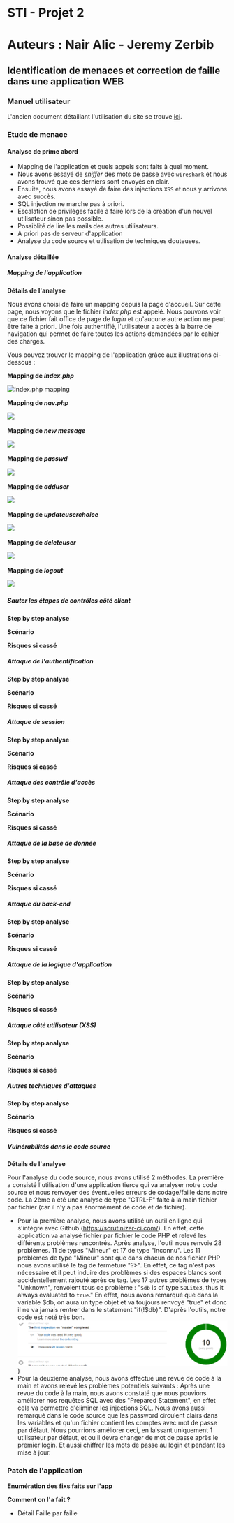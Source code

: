 # STI - Projet 2 

# Auteurs : Nair Alic - Jeremy Zerbib

## Identification de menaces et correction de faille dans une application WEB

### Manuel utilisateur

L'ancien document détaillant l'utilisation du site se trouve [ici](./docs/old_README.md).

### Etude de menace

#### Analyse de prime abord

- Mapping de l'application et quels appels sont faits à quel moment.
- Nous avons essayé de *sniffer* des mots de passe avec `wireshark` et nous avons trouvé que ces derniers sont envoyés en clair.
- Ensuite, nous avons essayé de faire des injections `XSS` et nous y arrivons avec succès.  
- SQL injection ne marche pas à priori.
- Escalation de privilèges facile à faire lors de la création d'un nouvel utilisateur sinon pas possible.
- Possiblité de lire les mails des autres utilisateurs.
- A priori pas de serveur d'application
- Analyse du code source et utilisation de techniques douteuses.

#### Analyse détaillée

##### Mapping de l'application

**Détails de l'analyse**

Nous avons choisi de faire un mapping depuis la page d'accueil. Sur cette page, nous voyons que le fichier *index.php* est appelé. Nous pouvons voir que ce fichier fait office de page de *login* et qu'aucune autre action ne peut être faite à  priori. Une fois authentifié, l'utilisateur a accès à la barre de navigation qui permet de faire toutes les actions demandées par le cahier des charges.

Vous pouvez trouver le mapping de l'application grâce aux illustrations ci-dessous : 

**Mapping de *index.php*** 

![index.php mapping](./assets/img/sequence_index.png)

**Mapping de *nav.php***

![](./assets/img/nav.png)

**Mapping de *new message***

![](./assets/img/new_message.png)

**Mapping de *passwd***

![](./assets/img/change_pass.png)

**Mapping de *adduser***

![](./assets/img/add_user.png)

**Mapping de *updateuserchoice***

![](./assets/img/updateuserchoice.png)

**Mapping de *deleteuser***

![](./assets/img/delete_user.png)

**Mapping de *logout***

![](./assets/img/logout.png)



##### Sauter les étapes de contrôles côté client

**Step by step analyse** 

**Scénario**

**Risques si cassé**

##### Attaque de l'authentification

**Step by step analyse** 

**Scénario**

**Risques si cassé**

##### Attaque de session

**Step by step analyse** 

**Scénario**

**Risques si cassé**

##### Attaque des contrôle d'accès

**Step by step analyse** 

**Scénario**

**Risques si cassé**

##### Attaque de la base de donnée

**Step by step analyse** 

**Scénario**

**Risques si cassé**

##### Attaque du back-end

**Step by step analyse** 

**Scénario**

**Risques si cassé**

##### Attaque de la logique d'application

**Step by step analyse** 

**Scénario**

**Risques si cassé**

##### Attaque côté utilisateur (XSS)

**Step by step analyse** 

**Scénario**

**Risques si cassé**

##### Autres techniques d'attaques 

**Step by step analyse** 

**Scénario**

**Risques si cassé**

##### Vulnérabilités dans le code source

**Détails de l'analyse**

Pour l'analyse du code source, nous avons utilisé 2 méthodes. La première a consisté l'utilisation d'une application tierce qui va analyser notre code source et nous renvoyer des éventuelles erreurs de codage/faille dans notre code. La 2ème a été une analyse de type "CTRL-F" faite à la main fichier par fichier (car il n'y a pas énormément de code et de fichier).

- Pour la première analyse, nous avons utilisé un outil en ligne qui s'intègre avec Github (https://scrutinizer-ci.com/). En effet, cette application va analysé fichier par fichier le code PHP et relevé les différents problèmes rencontrés. Après analyse, l'outil nous renvoie 28 problèmes. 11 de types "Mineur" et 17 de type "Inconnu". Les 11 problèmes de type "Mineur" sont que dans chacun de nos fichier PHP nous avons utilisé le tag de fermeture "?>". En effet, ce tag n'est pas nécessaire et il peut induire des problèmes si des espaces blancs sont accidentellement rajouté après ce tag.
  Les 17 autres problèmes de types "Unknown", renvoient tous ce problème : "`$db` is of type `SQLite3`, thus it always evaluated to `true`."  En effet, nous avons remarqué que dans la variable $db, on aura un type objet et va toujours renvoyé "true" et donc il ne va jamais rentrer dans le statement "if(!$db)". D'après l'outils, notre code est noté très bon.
  ![](./assets/img/scrutinizer.png))
- Pour la deuxième analyse, nous avons effectué une revue de code à la main et avons relevé les problèmes potentiels suivants : 
  Après une revue du code à la main, nous avons constaté que nous pouvions améliorer nos requêtes SQL avec des "Prepared Statement", en effet cela va permettre d'éliminer les injections SQL. Nous avons aussi remarqué dans le code source que les password circulent clairs dans les variables et qu'un fichier contient les comptes avec mot de passe par défaut. Nous pourrions améliorer ceci, en laissant uniquement 1 utilisateur par défaut, et ou il devra changer de mot de passe après le premier login. Et aussi chiffrer les mots de passe au login et pendant les mise à jour.

 ### Patch de l'application

**Enumération des fixs faits sur l'app**

**Comment on l'a fait ?** 

- Détail Faille par faille 

